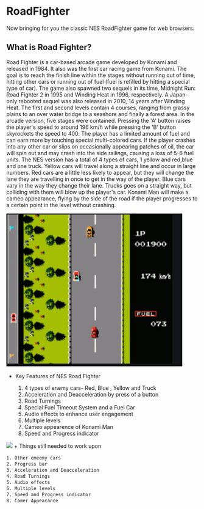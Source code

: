 # RoadFighter
Now bringing for you the classic NES RoadFighter game for web browsers.
## What is Road Fighter?
Road Fighter is a car-based arcade game developed by Konami and released in 1984. It also was the first car racing game from Konami. The goal is to reach the finish line within the stages without running out of time, hitting other cars or running out of fuel (fuel is refilled by hitting a special type of car). The game also spawned two sequels in its time, Midnight Run: Road Fighter 2 in 1995 and Winding Heat in 1996, respectively. A Japan-only rebooted sequel was also released in 2010, 14 years after Winding Heat.
   The first and second levels contain 4 courses, ranging from grassy plains to an over water bridge to a seashore and finally a forest area. In the arcade version, five stages were contained. Pressing the 'A' button raises the player's speed to around 196 km/h while pressing the 'B' button skyrockets the speed to 400. The player has a limited amount of fuel and can earn more by touching special multi-colored cars. If the player crashes into any other car or slips on occasionally appearing patches of oil, the car will spin out and may crash into the side railings, causing a loss of 5-6 fuel units. The NES version has a total of 4 types of cars, 1 yellow and red,blue and one truck. Yellow cars will travel along a straight line and occur in large numbers. Red cars are a little less likely to appear, but they will change the lane they are travelling in once to get in the way of the player. Blue cars vary in the way they change their lane. Trucks goes on a straight way, but colliding with them will blow up the player's car. Konami Man will make a cameo appearance, flying by the side of the road if the player progresses to a certain point in the level without crashing.


<img src="Readme_images/NES.JPG" height="400">
   
+ Key Features of NES Road Fighter
    
    1. 4 types of enemy cars- Red, Blue , Yellow and Truck
    2. Acceleration and Deacceleration by press of a button
    3. Road Turnings
    4. Special Fuel Timeout System and a Fuel Car
    5. Audio effects to enhance user engagement
    6. Multiple levels
    7. Cameo appearence of Konami Man
    8. Speed and Progress indicator
    
<img src="My_Game.jpg" height="400">
+ Things still needed to work upon
 
    1. Other emeemy cars
    2. Progress bar
    3. Acceleration and Deacceleration
    4. Road Turnings
    5. Audio effects
    6. Multiple levels
    7. Speed and Progress indicator
    8. Camer Appearance
